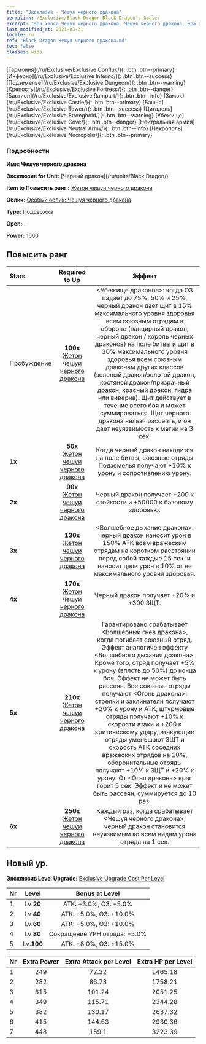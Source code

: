 ```yaml
---
title: "Эксклюзив - Чешуя черного дракона"
permalink: /Exclusive/Black Dragon Black Dragon's Scale/
excerpt: "Эра хаоса Чешуя черного дракона. Чешуя черного дракона. Эра хаоса Эксклюзив Чешуя черного дракона. Черный дракон Эксклюзив."
last_modified_at: 2021-03-31
locale: ru
ref: "Black Dragon Чешуя черного дракона.md"
toc: false
classes: wide
---
```

 [Гармония](/ru/Exclusive/Exclusive Conflux/){: .btn .btn--primary} [Инферно](/ru/Exclusive/Exclusive Inferno/){: .btn .btn--success} [Подземелье](/ru/Exclusive/Exclusive Dungeon/){: .btn .btn--warning} [Крепость](/ru/Exclusive/Exclusive Fortress/){: .btn .btn--danger} [Бастион](/ru/Exclusive/Exclusive Rampart/){: .btn .btn--info} [Замок](/ru/Exclusive/Exclusive Castle/){: .btn .btn--primary} [Башня](/ru/Exclusive/Exclusive Tower/){: .btn .btn--success} [Цитадель](/ru/Exclusive/Exclusive Stronghold/){: .btn .btn--warning} [Убежище](/ru/Exclusive/Exclusive Cove/){: .btn .btn--danger} [Нейтральная армия](/ru/Exclusive/Exclusive Neutral Army/){: .btn .btn--info} [Некрополь](/ru/Exclusive/Exclusive Necropolis/){: .btn .btn--primary} 

### Подробности
 **Имя: Чешуя черного дракона** 

 **Эксклюзив for Unit:** [Черный дракон](/ru/units/Black Dragon/) 

 **Item to Повысить ранг :** [Жетон чешуи черного дракона](/ru/Items/con_993/)

 **Облик:** [Особый облик: Чешуя черного дракона](/ru/Items/con_661/)

 **Type:** Поддержка

 **Open:** -

 **Power:** 1660

## Повысить ранг 

  |     Stars    |  Required to Up | Эффект |
  |:-------------|:---------------:|:---------------:|
  |  Пробуждение  | **100x** [Жетон чешуи черного дракона](/ru/Items/con_993/) | <Убежище драконов>: когда ОЗ падает до 75%, 50% и 25%, черный дракон дает щит в 15% максимального уровня здоровья всем союзным отрядам в обороне (панцирный дракон, черный дракон / король черных драконов) на поле битвы и щит в 30% максимального уровня здоровья всем союзным драконам других классов (зеленый дракон/золотой дракон, костяной дракон/призрачный дракон, красный дракон, гидра или виверна). Щит действует в течение всего боя и может суммироваться. Щит черного дракона нельзя рассеять, и он дает неуязвимость к магии на 3 сек. |
  | **1x** <i class="fas fa-star"/> | **50x** [Жетон чешуи черного дракона](/ru/Items/con_993/) | Когда черный дракон находится на поле битвы, союзные отряды Подземелья получают +10% к урону и сопротивлению урону. |
  | **2x** <i class="fas fa-star"/> | **90x** [Жетон чешуи черного дракона](/ru/Items/con_993/) | Черный дракон получает +200 к стойкости и +50000 к базовому здоровью. |
  | **3x** <i class="fas fa-star"/> | **130x** [Жетон чешуи черного дракона](/ru/Items/con_993/) | <Волшебное дыхание дракона>: черный дракон наносит урон в 150% ATK всем вражеским отрядам на коротком расстоянии перед собой каждые 15 сек. и наносит цели урон в 10% от ее максимального уровня здоровья. |
  | **4x** <i class="fas fa-star"/> | **170x** [Жетон чешуи черного дракона](/ru/Items/con_993/) | Черный дракон получает +20% и +300 ЗЩТ. |
  | **5x** <i class="fas fa-star"/> | **210x** [Жетон чешуи черного дракона](/ru/Items/con_993/) | Гарантировано срабатывает <Волшебный гнев дракона>, когда погибает союзный отряд. Эффект аналогичен эффекту <Волшебного дыхания дракона>. Кроме того, отряд получает +5% к урону (вплоть до 50%) до конца боя. Эффект не может быть рассеян. Все союзные отряды получают <Огонь дракона>: стрелки и заклинатели получают +20% к урону и ATK, штурмовые отряды получают +10% к скорости атаки и +200 к критическому удару, атакующие отряды уменьшают ЗЩТ и скорость ATK соседних вражеских отрядов на 10%, оборонительные отряды получают +10% к ЗЩТ и +20% к урону. От <Огня дракона> враг горит 5 сек. Эффект и не может быть рассеян, суммируется до 10 раз. |
  | **6x** <i class="fas fa-star"/> | **250x** [Жетон чешуи черного дракона](/ru/Items/con_993/) | Каждый раз, когда срабатывает <Чешуя черного дракона>, черный дракон становится неуязвимым ко всем видам урона отряда на 1 сек. |


## Новый ур.
 **Эксклюзив Level Upgrade:** [Exclusive Upgrade Cost Per Level](/Exclusive/ExclusiveUpgradeCostPerLevel/)

  |  Nr  |   Level  | Bonus at Level |
  |:-----|:--------:|:--------------:|
  | 1 | Lv.**20** | АТК: +3.0%, ОЗ: +5.0% |
  | 2 | Lv.**40** | АТК: +5.0%, ОЗ: +10.0% |
  | 3 | Lv.**60** | АТК: +5.0%, ОЗ: +10.0% |
  | 4 | Lv.**80** | Сокращение УРН отряда: +5.0% |
  | 5 | Lv.**100** | АТК: +8.0%, ОЗ: +15.0% |


  |  Nr  |  Extra Power | Extra Attack per Level | Extra HP per Level |
  |:-----|:--------:|:--------:|:--------:|
  | 1 | 249 | 72.32 | 1465.18 |
  | 2 | 282 | 86.78 | 1758.21 |
  | 3 | 315 | 101.24 | 2051.25 |
  | 4 | 349 | 115.71 | 2344.28 |
  | 5 | 382 | 130.17 | 2637.32 |
  | 6 | 415 | 144.63 | 2930.36 |
  | 7 | 448 | 159.1 | 3223.39 |


